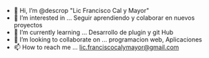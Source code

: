 - 👋 Hi, I’m @descrop "Lic Francisco Cal y Mayor"
- 👀 I’m interested in ... Seguir aprendiendo y colaborar en nuevos proyectos
- 🌱 I’m currently learning ... Desarrollo de plugin y git Hub 
- 💞️ I’m looking to collaborate on ... programacion web, Aplicaciones
- 📫 How to reach me ... [lic.franciscocalymayor@gmail.com](https://www.linkedin.com/in/francisco-cal-y-mayor/)

<!---
descrop/descrop is a ✨ special ✨ repository because its `README.md` (this file) appears on your GitHub profile.
You can click the Preview link to take a look at your changes.
--->
